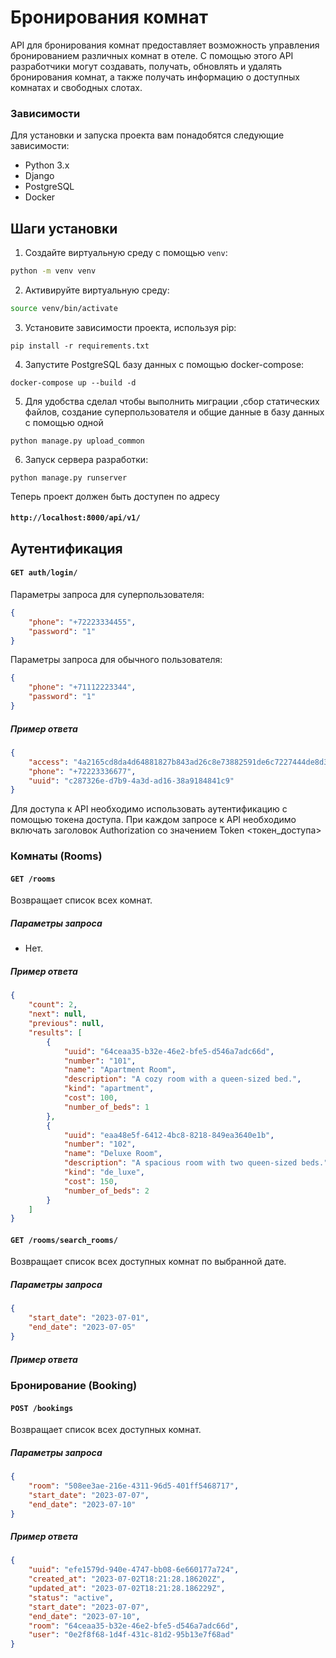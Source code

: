 # Бронирования комнат

API для бронирования комнат предоставляет возможность управления бронированием различных комнат в отеле. С помощью этого API разработчики могут создавать, получать, обновлять и удалять бронирования комнат, а также получать информацию о доступных комнатах и свободных слотах.

### Зависимости

Для установки и запуска проекта вам понадобятся следующие зависимости:

- Python 3.x
- Django
- PostgreSQL
- Docker

## Шаги установки

1. Создайте виртуальную среду с помощью `venv`:

```bash
python -m venv venv
```

2. Активируйте виртуальную среду:

```bash
source venv/bin/activate
```

3. Установите зависимости проекта, используя pip:

```shell
pip install -r requirements.txt
```


4. Запустите PostgreSQL базу данных с помощью docker-compose:

```shell
docker-compose up --build -d
```

5. Для удобства сделал чтобы выполнить миграции ,сбор статических файлов, создание суперпользователя и общие данные в базу данных с помощью одной 

```shell
python manage.py upload_common
```

6. Запуск сервера разработки:

```shell
python manage.py runserver
```

Теперь проект должен быть доступен по адресу 

#### `http://localhost:8000/api/v1/`

## Аутентификация

#### `GET auth/login/`

Параметры запроса для суперпользователя:
```json
{
    "phone": "+72223334455",
    "password": "1"
}
```

Параметры запроса для обычного пользователя:
```json
{
    "phone": "+71112223344",
    "password": "1"
}
```
##### Пример ответа

```json
{
    "access": "4a2165cd8da4d64881827b843ad26c8e73882591de6c7227444de8d38ce8",
    "phone": "+72223336677",
    "uuid": "c287326e-d7b9-4a3d-ad16-38a9184841c9"
}
```
Для доступа к API необходимо использовать аутентификацию с помощью токена доступа. При каждом запросе к API необходимо включать заголовок Authorization со значением Token <токен_доступа>



### Комнаты (Rooms)

#### `GET /rooms`

Возвращает список всех комнат.

##### Параметры запроса

- Нет.

##### Пример ответа

```json
{
    "count": 2,
    "next": null,
    "previous": null,
    "results": [
        {
            "uuid": "64ceaa35-b32e-46e2-bfe5-d546a7adc66d",
            "number": "101",
            "name": "Apartment Room",
            "description": "A cozy room with a queen-sized bed.",
            "kind": "apartment",
            "cost": 100,
            "number_of_beds": 1
        },
        {
            "uuid": "eaa48e5f-6412-4bc8-8218-849ea3640e1b",
            "number": "102",
            "name": "Deluxe Room",
            "description": "A spacious room with two queen-sized beds.",
            "kind": "de_luxe",
            "cost": 150,
            "number_of_beds": 2
        }
    ]
}
```

#### `GET /rooms/search_rooms/`

Возвращает список всех доступных комнат по выбранной дате.

##### Параметры запроса
```json
{
    "start_date": "2023-07-01",
    "end_date": "2023-07-05"
}
```
##### Пример ответа

### Бронирование (Booking)

#### `POST /bookings`

Возвращает список всех доступных комнат.

##### Параметры запроса
```json
{
    "room": "508ee3ae-216e-4311-96d5-401ff5468717",
    "start_date": "2023-07-07",
    "end_date": "2023-07-10"
}
```
##### Пример ответа

```json
{
    "uuid": "efe1579d-940e-4747-bb08-6e660177a724",
    "created_at": "2023-07-02T18:21:28.186202Z",
    "updated_at": "2023-07-02T18:21:28.186229Z",
    "status": "active",
    "start_date": "2023-07-07",
    "end_date": "2023-07-10",
    "room": "64ceaa35-b32e-46e2-bfe5-d546a7adc66d",
    "user": "0e2f8f68-1d4f-431c-81d2-95b13e7f68ad"
}
```
